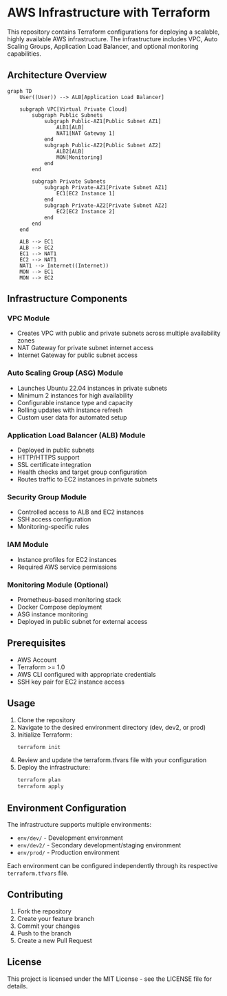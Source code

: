 # AWS Infrastructure with Terraform

This repository contains Terraform configurations for deploying a scalable, highly available AWS infrastructure. The infrastructure includes VPC, Auto Scaling Groups, Application Load Balancer, and optional monitoring capabilities.

## Architecture Overview

```mermaid
graph TD
    User((User)) --> ALB[Application Load Balancer]
    
    subgraph VPC[Virtual Private Cloud]
        subgraph Public Subnets
            subgraph Public-AZ1[Public Subnet AZ1]
                ALB1[ALB]
                NAT1[NAT Gateway 1]
            end
            subgraph Public-AZ2[Public Subnet AZ2]
                ALB2[ALB]
                MON[Monitoring]
            end
        end
        
        subgraph Private Subnets
            subgraph Private-AZ1[Private Subnet AZ1]
                EC1[EC2 Instance 1]
            end
            subgraph Private-AZ2[Private Subnet AZ2]
                EC2[EC2 Instance 2]
            end
        end
    end
    
    ALB --> EC1
    ALB --> EC2
    EC1 --> NAT1
    EC2 --> NAT1
    NAT1 --> Internet((Internet))
    MON --> EC1
    MON --> EC2
```

## Infrastructure Components

### VPC Module
- Creates VPC with public and private subnets across multiple availability zones
- NAT Gateway for private subnet internet access
- Internet Gateway for public subnet access

### Auto Scaling Group (ASG) Module
- Launches Ubuntu 22.04 instances in private subnets
- Minimum 2 instances for high availability
- Configurable instance type and capacity
- Rolling updates with instance refresh
- Custom user data for automated setup

### Application Load Balancer (ALB) Module
- Deployed in public subnets
- HTTP/HTTPS support
- SSL certificate integration
- Health checks and target group configuration
- Routes traffic to EC2 instances in private subnets

### Security Group Module
- Controlled access to ALB and EC2 instances
- SSH access configuration
- Monitoring-specific rules

### IAM Module
- Instance profiles for EC2 instances
- Required AWS service permissions

### Monitoring Module (Optional)
- Prometheus-based monitoring stack
- Docker Compose deployment
- ASG instance monitoring
- Deployed in public subnet for external access

## Prerequisites

- AWS Account
- Terraform >= 1.0
- AWS CLI configured with appropriate credentials
- SSH key pair for EC2 instance access

## Usage

1. Clone the repository
2. Navigate to the desired environment directory (dev, dev2, or prod)
3. Initialize Terraform:
   ```bash
   terraform init
   ```
4. Review and update the terraform.tfvars file with your configuration
5. Deploy the infrastructure:
   ```bash
   terraform plan
   terraform apply
   ```

## Environment Configuration

The infrastructure supports multiple environments:

- `env/dev/` - Development environment
- `env/dev2/` - Secondary development/staging environment
- `env/prod/` - Production environment

Each environment can be configured independently through its respective `terraform.tfvars` file.

## Contributing

1. Fork the repository
2. Create your feature branch
3. Commit your changes
4. Push to the branch
5. Create a new Pull Request

## License

This project is licensed under the MIT License - see the LICENSE file for details.